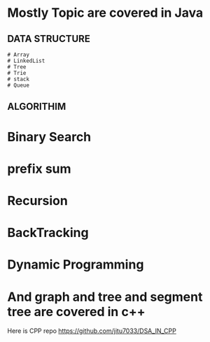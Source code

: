 # Mostly Topic are covered in Java 

## DATA STRUCTURE 
    # Array
    # LinkedList
    # Tree 
    # Trie
    # stack
    # Queue
## ALGORITHIM
   # Binary Search
   # prefix sum
   # Recursion
   # BackTracking
   # Dynamic Programming 


# And graph and tree  and segment tree  are  covered in c++ 
Here is CPP repo 
https://github.com/jitu7033/DSA_IN_CPP

